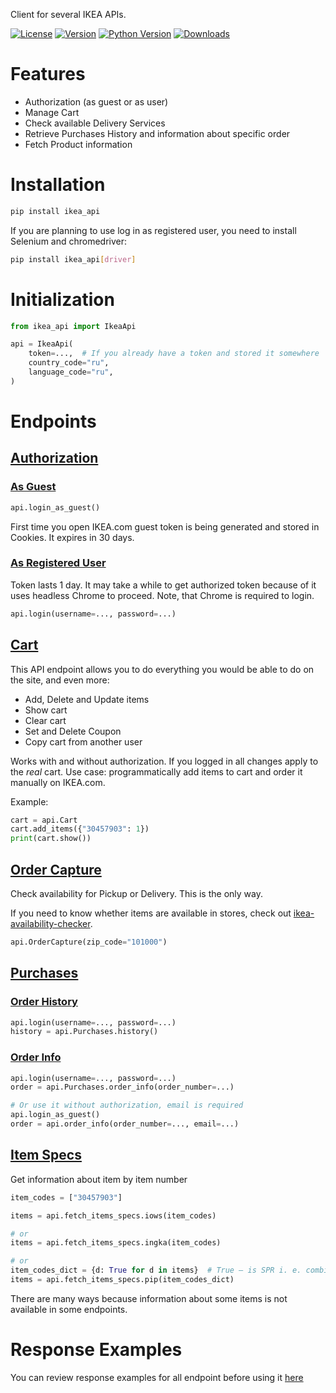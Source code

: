 Client for several IKEA APIs.

[![License](https://img.shields.io/pypi/l/ikea_api?color=green)](https://github.com/vrslev/ikea-api-client/blob/master/LICENSE)
[![Version](https://img.shields.io/pypi/v/ikea_api?color=green&label=version)](https://pypi.org/project/ikea_api/)
[![Python Version](https://img.shields.io/pypi/pyversions/ikea_api?color=green)](https://pypi.org/project/ikea_api/)
[![Downloads](https://img.shields.io/pypi/dm/ikea_api?color=green)](https://pypi.org/project/ikea_api/)

# Features

- Authorization (as guest or as user)
- Manage Cart
- Check available Delivery Services
- Retrieve Purchases History and information about specific order
- Fetch Product information

# Installation

```bash
pip install ikea_api
```

If you are planning to use log in as registered user, you need to install Selenium and chromedriver:

```bash
pip install ikea_api[driver]
```

# Initialization

```python
from ikea_api import IkeaApi

api = IkeaApi(
    token=...,  # If you already have a token and stored it somewhere
    country_code="ru",
    language_code="ru",
)
```

# Endpoints

## [Authorization](https://github.com/vrslev/ikea-api-client/blob/master/src/ikea_api/auth.py)

### [As Guest](https://github.com/vrslev/ikea-api-client/blob/03c1add4fd03fc41a7fef41c35bd2aa9c0c36d4b/src/ikea_api/auth.py#L35-L35)

```python
api.login_as_guest()
```

First time you open IKEA.com guest token is being generated and stored in Cookies. It expires in 30 days.

### [As Registered User](https://github.com/vrslev/ikea-api-client/blob/03c1add4fd03fc41a7fef41c35bd2aa9c0c36d4b/src/ikea_api/auth.py#L56-L56)

Token lasts 1 day. It may take a while to get authorized token because of it uses headless Chrome to proceed. Note, that Chrome is required to login.

```python
api.login(username=..., password=...)
```

## [Cart](https://github.com/vrslev/ikea-api-client/blob/master/src/ikea_api/endpoints/cart/__init__.py)

This API endpoint allows you to do everything you would be able to do on the site, and even more:

- Add, Delete and Update items
- Show cart
- Clear cart
- Set and Delete Coupon
- Copy cart from another user

Works with and without authorization. If you logged in all changes apply to the _real_ cart. Use case: programmatically add items to cart and order it manually on IKEA.com.

Example:

```python
cart = api.Cart
cart.add_items({"30457903": 1})
print(cart.show())
```

## [Order Capture](https://github.com/vrslev/ikea-api-client/blob/master/src/ikea_api/endpoints/order_capture/__init__.py)

Check availability for Pickup or Delivery. This is the only way.

If you need to know whether items are available in stores, check out [ikea-availability-checker](https://github.com/Ephigenia/ikea-availability-checker).

```python
api.OrderCapture(zip_code="101000")
```

## [Purchases](https://github.com/vrslev/ikea-api-client/blob/master/src/ikea_api/endpoints/purchases/__init__.py)

### [Order History](https://github.com/vrslev/ikea-api-client/blob/fc264640ca1f27f4a58c1c57891a917414518a7d/src/ikea_api/endpoints/purchases/__init__.py#L34-L34)

```python
api.login(username=..., password=...)
history = api.Purchases.history()
```

### [Order Info](https://github.com/vrslev/ikea-api-client/blob/fc264640ca1f27f4a58c1c57891a917414518a7d/src/ikea_api/endpoints/purchases/__init__.py#L44-L44)

```python
api.login(username=..., password=...)
order = api.Purchases.order_info(order_number=...)

# Or use it without authorization, email is required
api.login_as_guest()
order = api.order_info(order_number=..., email=...)
```

## [Item Specs](https://github.com/vrslev/ikea-api-client/tree/master/src/ikea_api/endpoints/item)

Get information about item by item number

```python
item_codes = ["30457903"]

items = api.fetch_items_specs.iows(item_codes)

# or
items = api.fetch_items_specs.ingka(item_codes)

# or
item_codes_dict = {d: True for d in items}  # True — is SPR i. e. combination
items = api.fetch_items_specs.pip(item_codes_dict)
```

There are many ways because information about some items is not available in some endpoints.

# Response Examples

You can review response examples for all endpoint before using it [here](https://github.com/vrslev/ikea-api-client/tree/master/response_examples)
